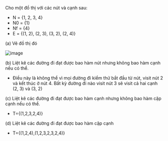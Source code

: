 Cho một đồ thị với các nút và cạnh sau:
* N = {1, 2, 3, 4}
* N0 = {1}
* Nf = {4}
* E = {(1, 2), (2, 3), (3, 2), (2, 4)}

(a) Vẽ đồ thị đó

![image](https://user-images.githubusercontent.com/48431650/94979903-da6c0680-054f-11eb-80ac-19cc9106a934.png)

(b) Liệt kê các đường đi đạt được bao hàm nút nhưng không bao hàm cạnh nếu có thể.
* Điều này là không thể vì mọi đường đi kiểm thử bắt đầu từ nút, visit nút 2 và kết thúc ở nút 4. Bất kỳ đường đi nào visit nút 3 sẽ visit cả hai cạnh (2, 3) và (3, 2)

(c) Liệt kê các đường đi đạt được bao hàm cạnh nhưng không bao hàm cặp cạnh nếu có thể.
* T={(1,2,3,2,4)}

(d) Liệt kê các đường đi đạt được bao hàm cặp cạnh
* T={(1,2,4),(1,2,3,2,3,2,4)}